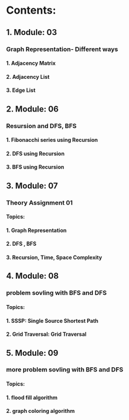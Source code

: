 # Contents:
## 1. Module: 03
### Graph Representation- Different ways
#### 1. Adjacency Matrix
#### 2. Adjacency List
#### 3. Edge List

## 2. Module: 06
### Resursion and DFS, BFS
#### 1. Fibonacchi series using Recursion
#### 2. DFS using Recursion
#### 3. BFS using Recursion

## 3. Module: 07
### Theory Assignment 01
#### Topics:
#### 1. Graph Representation
#### 2. DFS , BFS
#### 3. Recursion, Time, Space Complexity

## 4. Module: 08
### problem sovling with BFS and DFS
#### Topics:
#### 1. SSSP: Single Source Shortest Path
#### 2. Grid Traversal: Grid Traversal

## 5. Module: 09
### more problem sovling with BFS and DFS
#### Topics:
#### 1. flood fill algorithm
#### 2. graph coloring algorithm
